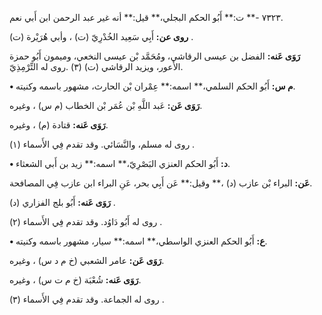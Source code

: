٧٣٢٣ -** ت:** أَبُو الحكم البجلي،** قيل:** أنه غير عبد الرحمن ابن أَبي نعم.

**روى عن:** أَبِي سَعِيد الخُدْرِيّ (ت) ، وأبي هُرَيْرة (ت) .

**رَوَى عَنه:** الفضل بن عيسى الرقاشي، ومُحَمَّد بْن عيسى النخعي، وميمون أَبُو حمزة الأَعور، ويزيد الرقاشي (ت) (٣) .روى له التِّرْمِذِيّ.

**• م س:** أَبُو الحكم السلمي،** اسمه:** عِمْران بْن الحارث، مشهور باسمه وكنيته.

**رَوَى عَن:** عَبد اللَّهِ بْن عُمَر بْن الخطاب (م س) ، وغيره.

**رَوَى عَنه:** قتادة (م) ، وغيره.

روى له مسلم، والنَّسَائي. وقد تقدم فِي الأَسماء (١) .

**• د:** أَبُو الحكم العنزي البَصْرِيّ،** اسمه:** زيد بن أَبي الشعثاء.

**عَن:** البراء بْن عازب (د) ،** وقيل:** عَن أَبِي بحر، عَنِ البراء ابن عازب فِي المصافحة.

**رَوَى عَنه:** أَبُو بلج الفزاري (د) .

روى له أَبُو دَاوُد. وقد تقدم فِي الأَسماء (٢) .

**• ع:** أَبُو الحكم العنزي الواسطي،** اسمه:** سيار، مشهور باسمه وكنيته.

**رَوَى عَن:** عامر الشعبي (خ م د س) ، وغيره.

**رَوَى عَنه:** شُعْبَة (خ م ت س) ، وغيره.

روى له الجماعة. وقد تقدم فِي الأَسماء (٣) .